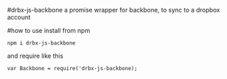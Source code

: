#drbx-js-backbone
a promise wrapper for backbone, to sync to a dropbox account

#how to use
install from npm  
    
	npm i drbx-js-backbone

and require like this  
    
	var Backbone = require('drbx-js-backbone);
